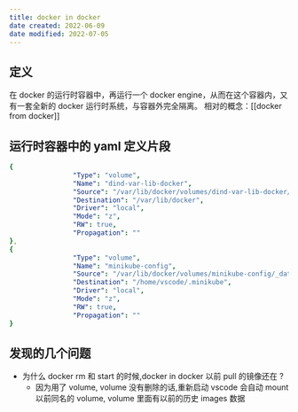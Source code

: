 ```yaml
---
title: docker in docker
date created: 2022-06-09
date modified: 2022-07-05
---
```


## 定义

在 docker 的运行时容器中，再运行一个 docker engine，从而在这个容器内，又有一套全新的 docker 运行时系统，与容器外完全隔离。
相对的概念：[[docker from docker]]

## 运行时容器中的 yaml 定义片段

```yaml
{
                "Type": "volume",
                "Name": "dind-var-lib-docker",
                "Source": "/var/lib/docker/volumes/dind-var-lib-docker/_data",
                "Destination": "/var/lib/docker",
                "Driver": "local",
                "Mode": "z",
                "RW": true,
                "Propagation": ""
},
{
                "Type": "volume",
                "Name": "minikube-config",
                "Source": "/var/lib/docker/volumes/minikube-config/_data",
                "Destination": "/home/vscode/.minikube",
                "Driver": "local",
                "Mode": "z",
                "RW": true,
                "Propagation": ""
}
```

## 发现的几个问题

- 为什么 docker rm 和 start 的时候,docker in docker 以前 pull 的镜像还在 ?
	- 因为用了 volume, volume 没有删除的话,重新启动 vscode 会自动 mount 以前同名的 volume, volume 里面有以前的历史 images 数据
